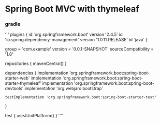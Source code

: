 # Spring Boot MVC with thymeleaf
### gradle

''' plugins {
	id 'org.springframework.boot' version '2.4.5'
	id 'io.spring.dependency-management' version '1.0.11.RELEASE'
	id 'java'
}

group = 'com.example'
version = '0.0.1-SNAPSHOT'
sourceCompatibility = '1.8'

repositories {
	mavenCentral()
}

dependencies {
	implementation 'org.springframework.boot:spring-boot-starter-web'
	implementation 'org.springframework.boot:spring-boot-starter-thymeleaf'
	implementation 'org.springframework.boot:spring-boot-devtools'
	implementation 'org.webjars:bootstrap'
	
	testImplementation 'org.springframework.boot:spring-boot-starter-test'
}

test {
	useJUnitPlatform()
}
''''
